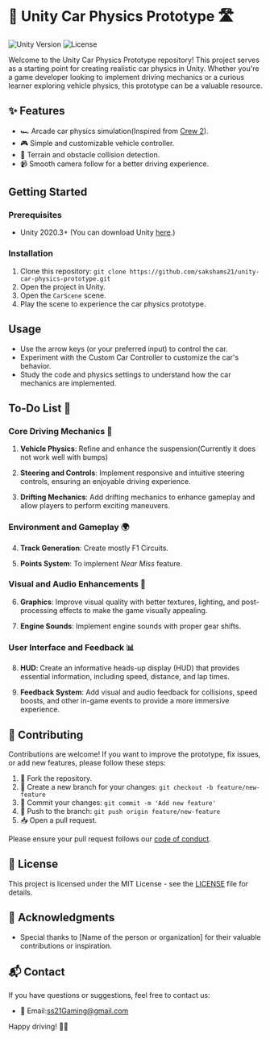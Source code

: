 # 🚗 Unity Car Physics Prototype 🛣️

![Unity Version](https://img.shields.io/badge/Unity-2020.3%2B-blue.svg)
![License](https://img.shields.io/badge/License-MIT-green.svg)

Welcome to the Unity Car Physics Prototype repository! This project serves as a starting point for creating realistic car physics in Unity. Whether you're a game developer looking to implement driving mechanics or a curious learner exploring vehicle physics, this prototype can be a valuable resource.

## ✨ Features

- 🏎️ Arcade car physics simulation(Inspired from [Crew 2](https://www.ubisoft.com/en-us/game/the-crew/the-crew-2)).
- 🎮 Simple and customizable vehicle controller.
- 🌄 Terrain and obstacle collision detection.
- 📹 Smooth camera follow for a better driving experience.

## Getting Started

### Prerequisites

- Unity 2020.3+ (You can download Unity [here](https://unity.com/).)

### Installation

1. Clone this repository: `git clone https://github.com/sakshams21/unity-car-physics-prototype.git`
2. Open the project in Unity.
3. Open the `CarScene` scene.
4. Play the scene to experience the car physics prototype.

## Usage

- Use the arrow keys (or your preferred input) to control the car.
- Experiment with the Custom Car Controller to customize the car's behavior.
- Study the code and physics settings to understand how the car mechanics are implemented.

## To-Do List 📝

### Core Driving Mechanics 🚗

1. **Vehicle Physics**: Refine and enhance the suspension(Currently it does not work well with bumps)

2. **Steering and Controls**: Implement responsive and intuitive steering controls, ensuring an enjoyable driving experience.

3. **Drifting Mechanics**: Add drifting mechanics to enhance gameplay and allow players to perform exciting maneuvers.

### Environment and Gameplay 🌍

4. **Track Generation**: Create mostly F1 Circuits.

5. **Points System**: To implement *Near Miss* feature.

### Visual and Audio Enhancements 🌟

6. **Graphics**: Improve visual quality with better textures, lighting, and post-processing effects to make the game visually appealing.

7. **Engine Sounds**: Implement engine sounds with proper gear shifts.

### User Interface and Feedback 📊

8. **HUD**: Create an informative heads-up display (HUD) that provides essential information, including speed, distance, and lap times.

9. **Feedback System**: Add visual and audio feedback for collisions, speed boosts, and other in-game events to provide a more immersive experience.


## 🤝 Contributing

Contributions are welcome! If you want to improve the prototype, fix issues, or add new features, please follow these steps:

1. 🍴 Fork the repository.
2. 🌿 Create a new branch for your changes: `git checkout -b feature/new-feature`
3. 🚀 Commit your changes: `git commit -m 'Add new feature'`
4. 🚧 Push to the branch: `git push origin feature/new-feature`
5. 📥 Open a pull request.

Please ensure your pull request follows our [code of conduct](CODE_OF_CONDUCT.md).

## 📜 License

This project is licensed under the MIT License - see the [LICENSE](LICENSE) file for details.

## 🙏 Acknowledgments

- Special thanks to [Name of the person or organization] for their valuable contributions or inspiration.

## 📬 Contact

If you have questions or suggestions, feel free to contact us:

- 📧 Email:ss21Gaming@gmail.com
  
Happy driving! 🚗💨
